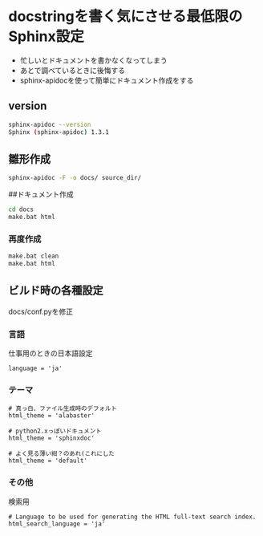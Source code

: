 # docstringを書く気にさせる最低限のSphinx設定
- 忙しいとドキュメントを書かなくなってしまう
- あとで調べているときに後悔する
- sphinx-apidocを使って簡単にドキュメント作成をする

## version
```bash
sphinx-apidoc --version
Sphinx (sphinx-apidoc) 1.3.1
```

## 雛形作成
```bash
sphinx-apidoc -F -o docs/ source_dir/
```

##ドキュメント作成
```bat
cd docs
make.bat html
```

### 再度作成
```bat
make.bat clean
make.bat html
```

## ビルド時の各種設定
docs/conf.pyを修正

### 言語
仕事用のときの日本語設定

```python3
language = 'ja'
```

### テーマ
```python3
# 真っ白、ファイル生成時のデフォルト
html_theme = 'alabaster'

# python2.xっぽいドキュメント
html_theme = 'sphinxdoc'

# よく見る薄い紺？のあれ(これにした
html_theme = 'default'
```

### その他
検索用

```
# Language to be used for generating the HTML full-text search index.
html_search_language = 'ja'
```
